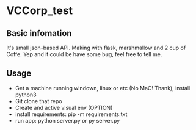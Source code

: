 # VCCorp_test 
## Basic infomation

It's small json-based API. Making with flask, marshmallow and 2 cup of Coffe.
Yep and it could be have some bug, feel free to tell me.

## Usage

- Get a machine running windown, linux or etc (No MaC! Thank), install python3 
- Git clone that repo
- Create and active visual env (OPTION)
- install requirements: pip -m requirements.txt
- run app: python server.py or py server.py
